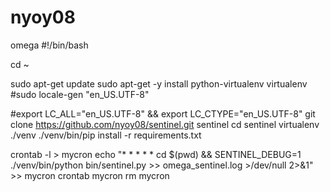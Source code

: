 # nyoy08
omega
#!/bin/bash

cd ~

sudo apt-get update
sudo apt-get -y install python-virtualenv virtualenv
#sudo locale-gen "en_US.UTF-8"

#export LC_ALL="en_US.UTF-8" && export LC_CTYPE="en_US.UTF-8"
git clone https://github.com/nyoy08/sentinel.git sentinel
cd sentinel
virtualenv ./venv
./venv/bin/pip install -r requirements.txt

crontab -l > mycron
echo "* * * * * cd $(pwd) && SENTINEL_DEBUG=1 ./venv/bin/python bin/sentinel.py >> omega_sentinel.log >/dev/null 2>&1" >> mycron
crontab mycron
rm mycron
